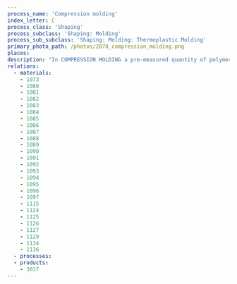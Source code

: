 ```yaml
---
process_name: 'Compression molding'
index_letter: C
process_class: 'Shaping'
process_subclass: 'Shaping: Molding'
process_sub_subclass: 'Shaping: Molding: Thermoplastic Molding'
primary_photo_path: /photos/2078_compression_molding.png
places: 
description: "In COMPRESSION MOLDING a pre-measured quantity of polymer - usually a thermoset - in the form of granules or a pre-formed tablet containing resin and hardener is placed in a heated mold. The mold is closed creating sufficient pressure to force the polymer into the mold cavity. The polymer is allowed to cure, the mold is opened and the component removed. A variant, polymer forging, is used to form thermoplastics that are difficult to mold, such as ultra high molecular weight polyethylene, or shapes that have thick walls or large and abrupt changes in section area. Compression molding is widely used to shape the composites BMC and SMC. BMC (Bulk Molding Compound) and SMC (Sheet Molding Compound) differ in the shape and content of reinforcement and filler. BMC has less (15-25% of glass fiber) and it is the easiest to mold to 3-dimensional shapes. SMC has more (up to 35%) of glass fiber and is limited to sheet shapes. DMC (Dough Molding Compound) is the genesis - a dough-like mix of thermosetting polyester, polyurethane or epoxy with hardener, chopped glass fiber, filler and coloring agent. Two more - GMT (Glass Mat Thermoplastics) and TSC (Thermoplastic Sheet Compounds) - are the thermoplastic equivalent, based on nylon 6 or polypropylene. The word 'dough' conveys well the way in which they are shaped: squeezed between a pair of dies, like a pie crust."
relations: 
  - materials: 
    - 1073
    - 1080
    - 1081
    - 1082
    - 1083
    - 1084
    - 1085
    - 1086
    - 1087
    - 1088
    - 1089
    - 1090
    - 1091
    - 1092
    - 1093
    - 1094
    - 1095
    - 1096
    - 1097
    - 1115
    - 1124
    - 1125
    - 1126
    - 1127
    - 1129
    - 1134
    - 1136
  - processes: 
  - products: 
    - 3037
---
```


